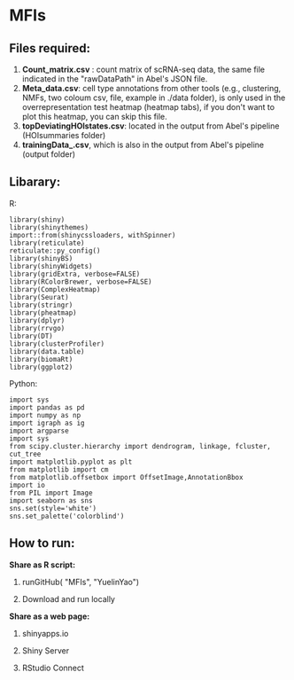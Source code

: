 # MFIs

## Files required:

1. **Count_matrix.csv** : count matrix of scRNA-seq data, the same file indicated in the "rawDataPath" in Abel's JSON file.
2. **Meta_data.csv**: cell type annotations from other tools (e.g., clustering, NMFs, two coloum csv, file, example in ./data folder), is only used in the overrepresentation test heatmap (heatmap tabs), if you don't want to plot this heatmap, you can skip this file.
3. **topDeviatingHOIstates.csv**: located in the output from Abel's pipeline (HOIsummaries folder)
4. **trainingData_.csv**, which is also in the output from Abel's pipeline (output folder)

## Libarary:
R:
```
library(shiny)            
library(shinythemes)      
import::from(shinycssloaders, withSpinner) 
library(reticulate)
reticulate::py_config()
library(shinyBS)         
library(shinyWidgets)     
library(gridExtra, verbose=FALSE)      
library(RColorBrewer, verbose=FALSE)
library(ComplexHeatmap)
library(Seurat)
library(stringr)
library(pheatmap)
library(dplyr)
library(rrvgo)
library(DT)
library(clusterProfiler)
library(data.table)
library(biomaRt)
library(ggplot2)
```
Python:
```
import sys
import pandas as pd
import numpy as np
import igraph as ig
import argparse
import sys
from scipy.cluster.hierarchy import dendrogram, linkage, fcluster, cut_tree
import matplotlib.pyplot as plt
from matplotlib import cm
from matplotlib.offsetbox import OffsetImage,AnnotationBbox
import io
from PIL import Image
import seaborn as sns
sns.set(style='white')
sns.set_palette('colorblind')
```
## How to run:
**Share as R script:**

1. runGitHub( "MFIs", "YuelinYao")

2. Download and run locally

**Share as a web page:**

1. shinyapps.io

2. Shiny Server
 
3. RStudio Connect
